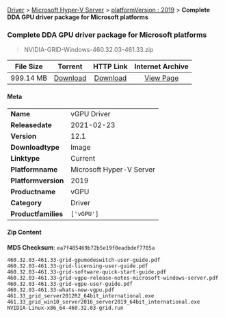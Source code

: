 
[Driver](/README.md)  >  [Microsoft Hyper-V Server](/index/Driver/Microsoft_Hyper-V_Server.md)  >  [platformVersion : 2019](/index/Driver/Microsoft_Hyper-V_Server/2019.md)  >  **Complete DDA GPU driver package for Microsoft platforms**


###    Complete DDA GPU driver package for Microsoft platforms

> NVIDIA-GRID-Windows-460.32.03-461.33.zip   


| **File Size** | **Torrent**  | **HTTP Link** | **Internet Archive** |
|:-------------:|:------------:|:-------------:|:--------------------:|
| 999.14 MB |  [Download](https://archive.org/download/nvgpu_NVIDIA-GRID-Windows-460.32.03-461.33.zip_z8a72ux9/nvgpu_NVIDIA-GRID-Windows-460.32.03-461.33.zip_z8a72ux9_archive.torrent)       | [Download](https://archive.org/compress/nvgpu_NVIDIA-GRID-Windows-460.32.03-461.33.zip_z8a72ux9) | [View Page](https://archive.org/details/nvgpu_NVIDIA-GRID-Windows-460.32.03-461.33.zip_z8a72ux9)       |

#### Meta

<table>
<tr><td><strong>Name</strong></td><td>vGPU Driver</td></tr>
<tr><td><strong>Releasedate</strong></td><td>2021-02-23</td></tr>
<tr><td><strong>Version</strong></td><td>12.1</td></tr>
<tr><td><strong>Downloadtype</strong></td><td>Image</td></tr>
<tr><td><strong>Linktype</strong></td><td>Current</td></tr>
<tr><td><strong>Platformname</strong></td><td>Microsoft Hyper-V Server</td></tr>
<tr><td><strong>Platformversion</strong></td><td>2019</td></tr>
<tr><td><strong>Productname</strong></td><td>vGPU</td></tr>
<tr><td><strong>Category</strong></td><td>Driver</td></tr>
<tr><td><strong>Productfamilies</strong></td><td><code>['vGPU']</code></td></tr>
</table>

#### Zip Content

**MD5 Checksum**: `ea7f485469b72b5e19f0eadbdef7785a`

```text
460.32.03-461.33-grid-gpumodeswitch-user-guide.pdf
460.32.03-461.33-grid-licensing-user-guide.pdf
460.32.03-461.33-grid-software-quick-start-guide.pdf
460.32.03-461.33-grid-vgpu-release-notes-microsoft-windows-server.pdf
460.32.03-461.33-grid-vgpu-user-guide.pdf
460.32.03-461.33-whats-new-vgpu.pdf
461.33_grid_server2012R2_64bit_international.exe
461.33_grid_win10_server2016_server2019_64bit_international.exe
NVIDIA-Linux-x86_64-460.32.03-grid.run
```